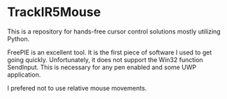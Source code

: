# TrackIR5Mouse

This is a repository for hands-free cursor control solutions mostly utilizing Python.

FreePIE is an excellent tool. It is the first piece of software I used to get going quickly.
Unfortunately, it does not support the Win32 function SendInput. This is necessary for any pen enabled and some UWP application.

I prefered not to use relative mouse movements.
